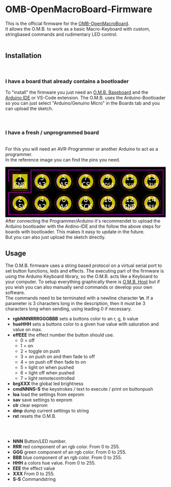 # OMB-OpenMacroBoard-Firmware

This is the official firmware for the [OMB-OpenMacroBoard](https://github.com/Endofnet/OMB-OpenMacroBoard "OMB on GitHub"). <br/>
It allows the O.M.B. to work as a basic Macro-Keyboard with custom, stringbased commands and rudimentary LED control.<br/>
<br/>

## Installation
<br/>

### I have a board that already contains a bootloader

To "install" the firmware you just need an [O.M.B. Baseboard](https://github.com/Endofnet/OMB-OpenMacroBoard "OMB on GitHub") and the [Arduino IDE](https://www.arduino.cc/en/software "Arduino software page") or VS-Code extension. The O.M.B. uses the Arduino-Bootloader so you can just select "Arduino/Genuino Micro" in the Boards tab and you can upload the sketch.<br/>
<br/>
<br/>

### I have a fresh / unprogrammed board
<br/>
For this you will need an AVR-Programmer or another Arduino to act as a programmer.<br/>
In the reference image you can find the pins you need.

![OMB-Pinout](https://github.com/Endofnet/OMB-OpenMacroBoard-Firmware/raw/main/pinout_reference.png "O.M.B. Pinout Reference")
After connecting the Programmer/Arduino it's recommendet to upload the Arduino bootloader with the Ardino-IDE and the follow the above steps for boards with bootloader. This makes it easy to update in the future. <br/>
But you can also just upload the sketch directly.

## Usage

The O.M.B. firmware uses a string based protocol on a virtual serial port to set button functions, leds and effects. The executing part of the firmware is using the Arduino Keyboard library, so the O.M.B. acts like a Keyboard to your computer. To setup everything graphically there is [O.M.B. Host](https://github.com/Endofnet/OMB-OpenMacroBoard-Host "OMB Host on GitHub") but if you wish you can also manually send commands or develop your own software.<br/>
The commands need to be terminated with a newline character **\n**. If a parameter is 3 characters long in the description, then it must be 3 characters long when sending, using leading 0 if necessary.

  * **rgbNNNRRRGGGBBB** sets a buttons color to an r, g, b value  
  * **hueHHH** sets a buttons color to a given hue value with saturation and value on max.
  * **effEEE** the effect number the button should use.
    * 0 = off
    * 1 = on
    * 2 = toggle on push
    * 3 = on push on and then fade to off
    * 4 = on push off then fade to on
    * 5 = light on when pushed
    * 6 = light off when pushed
    * 7 = light remotecontrolled
  * **brgXXX** the global led brightness
  * **cmdNNNS-S** the keystrokes / text to execute / print on buttonpush
  * **loa** load the settings from eeprom
  * **sav** save settings to eeprom
  * **clr** clear eeprom
  * **dmp** dump current settings to string
  * **rst** resets the O.M.B.

<br/>
<br/>

  * **NNN** Button/LED number. 
  * **RRR** red component of an rgb color. From 0 to 255.
  * **GGG** green component of an rgb color. From 0 to 255.
  * **BBB** blue component of an rgb color. From 0 to 255.
  * **HHH** a colors hue value. From 0 to 255.
  * **EEE** the effect value
  * **XXX** From 0 to 255.
  * **S-S** Commandstring